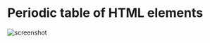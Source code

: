 # Periodic table of HTML elements

![screenshot](https://res.cloudinary.com/djksz5k3c/image/upload/v1685307669/MI-NUBE/PERIODIC%20TABLE/Captura_de_pantalla_2023-05-28_160000_tqtgzm.png)
